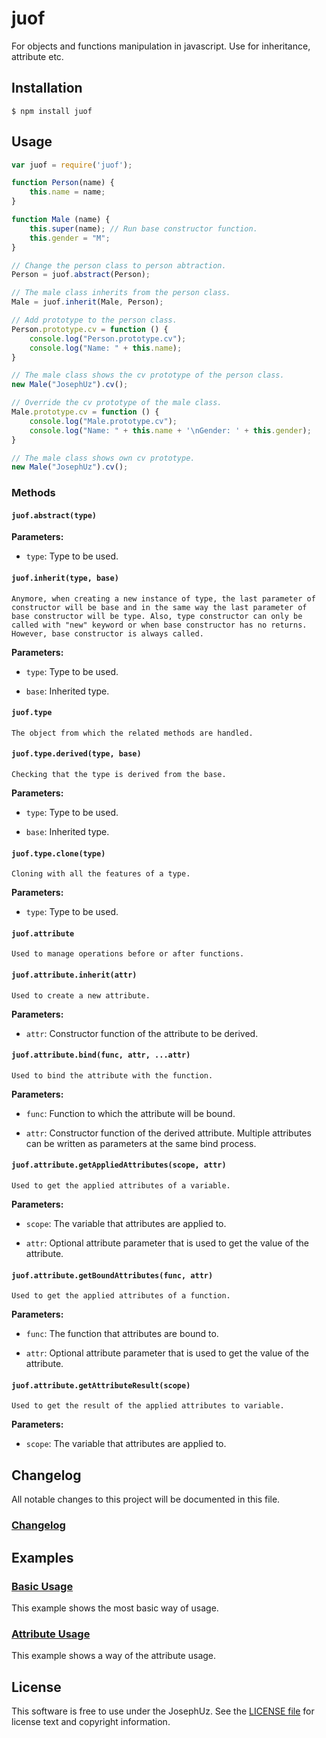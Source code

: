 juof
==================

For objects and functions manipulation in javascript. Use for inheritance, attribute etc.


## Installation

```shell
$ npm install juof
```


## Usage

```javascript
var juof = require('juof');

function Person(name) {
    this.name = name;
}

function Male (name) {
    this.super(name); // Run base constructor function.
    this.gender = "M";
}

// Change the person class to person abtraction.
Person = juof.abstract(Person);

// The male class inherits from the person class.
Male = juof.inherit(Male, Person);

// Add prototype to the person class.
Person.prototype.cv = function () {
    console.log("Person.prototype.cv");
    console.log("Name: " + this.name);
}

// The male class shows the cv prototype of the person class.
new Male("JosephUz").cv();

// Override the cv prototype of the male class. 
Male.prototype.cv = function () {
    console.log("Male.prototype.cv");
    console.log("Name: " + this.name + '\nGender: ' + this.gender);
}

// The male class shows own cv prototype.
new Male("JosephUz").cv();

```


### Methods


#### `juof.abstract(type)`

**Parameters:**

* `type`: Type to be used.


#### `juof.inherit(type, base)`
`Anymore, when creating a new instance of type, the last parameter of constructor will be base and in the same way the last parameter of base constructor will be type. Also, type constructor can only be called with "new" keyword or when base constructor has no returns. However, base constructor is always called.`

**Parameters:**

* `type`: Type to be used.

* `base`: Inherited type.


#### `juof.type`
`The object from which the related methods are handled.`


#### `juof.type.derived(type, base)`
`Checking that the type is derived from the base.`

**Parameters:**

* `type`: Type to be used.

* `base`: Inherited type.


#### `juof.type.clone(type)`
`Cloning with all the features of a type.`

**Parameters:**

* `type`: Type to be used.


#### `juof.attribute`
`Used to manage operations before or after functions.`


#### `juof.attribute.inherit(attr)`
`Used to create a new attribute.`

**Parameters:**

* `attr`: Constructor function of the attribute to be derived.


#### `juof.attribute.bind(func, attr, ...attr)`
`Used to bind the attribute with the function.`

**Parameters:**

* `func`: Function to which the attribute will be bound.

* `attr`: Constructor function of the derived attribute. Multiple attributes can be written as parameters at the same bind process.


#### `juof.attribute.getAppliedAttributes(scope, attr)`
`Used to get the applied attributes of a variable.`

**Parameters:**

* `scope`: The variable that attributes are applied to.

* `attr`:  Optional attribute parameter that is used to get the value of the attribute.


#### `juof.attribute.getBoundAttributes(func, attr)`
`Used to get the applied attributes of a function.`

**Parameters:**

* `func`: The function that attributes are bound to.

* `attr`:  Optional attribute parameter that is used to get the value of the attribute.


#### `juof.attribute.getAttributeResult(scope)`
`Used to get the result of the applied attributes to variable.`

**Parameters:**

* `scope`: The variable that attributes are applied to.

## Changelog

All notable changes to this project will be documented in this file.

### [Changelog][]

[Changelog]: https://github.com/JosephUz/juof/blob/master/CHANGELOG.md


## Examples

### [Basic Usage][]

This example shows the most basic way of usage.

[Basic Usage]: https://github.com/JosephUz/juof/tree/master/examples/basic

### [Attribute Usage][]

This example shows a way of the attribute usage.

[Attribute Usage]: https://github.com/JosephUz/juof/tree/master/examples/attribute


License
-------

This software is free to use under the JosephUz. See the [LICENSE file][] for license text and copyright information.


[LICENSE file]: https://github.com/JosephUz/juof/blob/master/LICENSE